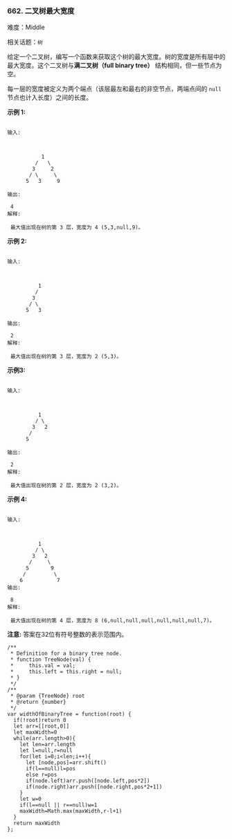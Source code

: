 ### 662. 二叉树最大宽度

难度：Middle

相关话题：`树`

给定一个二叉树，编写一个函数来获取这个树的最大宽度。树的宽度是所有层中的最大宽度。这个二叉树与**满二叉树（full binary tree）** 结构相同，但一些节点为空。



每一层的宽度被定义为两个端点（该层最左和最右的非空节点，两端点间的 `null` 节点也计入长度）之间的长度。



**示例 1:** 





```

输入:

 

           1
         /   \
        3     2
       / \     \  
      5   3     9 

输出:

 4
解释:

 最大值出现在树的第 3 层，宽度为 4 (5,3,null,9)。

```


**示例 2:** 





```

输入:

 

          1
         /  
        3    
       / \       
      5   3     

输出:

 2
解释:

 最大值出现在树的第 3 层，宽度为 2 (5,3)。

```


**示例3:** 





```

输入:

 

          1
         / \
        3   2 
       /        
      5      

输出:

 2
解释:

 最大值出现在树的第 2 层，宽度为 2 (3,2)。

```


**示例 4:** 





```

输入:

 

          1
         / \
        3   2
       /     \  
      5       9 
     /         \
    6           7
输出:

 8
解释:

 最大值出现在树的第 4 层，宽度为 8 (6,null,null,null,null,null,null,7)。

```


**注意:**  答案在32位有符号整数的表示范围内。




```
/**
 * Definition for a binary tree node.
 * function TreeNode(val) {
 *     this.val = val;
 *     this.left = this.right = null;
 * }
 */
/**
 * @param {TreeNode} root
 * @return {number}
 */
var widthOfBinaryTree = function(root) {
  if(!root)return 0
  let arr=[[root,0]]
  let maxWidth=0
  while(arr.length>0){
    let len=arr.length
    let l=null,r=null
    for(let i=0;i<len;i++){
      let [node,pos]=arr.shift()
      if(l==null)l=pos
      else r=pos
      if(node.left)arr.push([node.left,pos*2])
      if(node.right)arr.push([node.right,pos*2+1])
    }
    let w=0
    if(l==null || r==null)w=1
    maxWidth=Math.max(maxWidth,r-l+1)
  }
  return maxWidth
};



```

